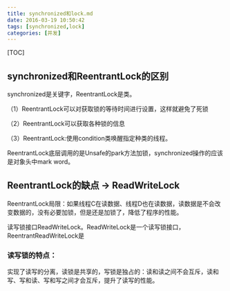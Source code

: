 ```yaml
---
title: synchronized和lock.md
date: 2016-03-19 10:50:42
tags: [synchronized,lock]
categories: [并发]
---
```


[TOC]

<!--more-->

## synchronized和ReentrantLock的区别

synchronized是关键字，ReentrantLock是类。

（1）ReentrantLock可以对获取锁的等待时间进行设置，这样就避免了死锁

（2）ReentrantLock可以获取各种锁的信息

（3）ReentrantLock:使用condition类唤醒指定种类的线程。

ReentrantLock底层调用的是Unsafe的park方法加锁，synchronized操作的应该是对象头中mark word。

## ReentrantLock的缺点 -> ReadWriteLock

ReentrantLock局限：如果线程C在读数据、线程D也在读数据，读数据是不会改变数据的，没有必要加锁，但是还是加锁了，降低了程序的性能。

读写锁接口ReadWriteLock。ReadWriteLock是一个读写锁接口，ReentrantReadWriteLock是

### 读写锁的特点：
实现了读写的分离，读锁是共享的，写锁是独占的：读和读之间不会互斥，读和写、写和读、写和写之间才会互斥，提升了读写的性能。
